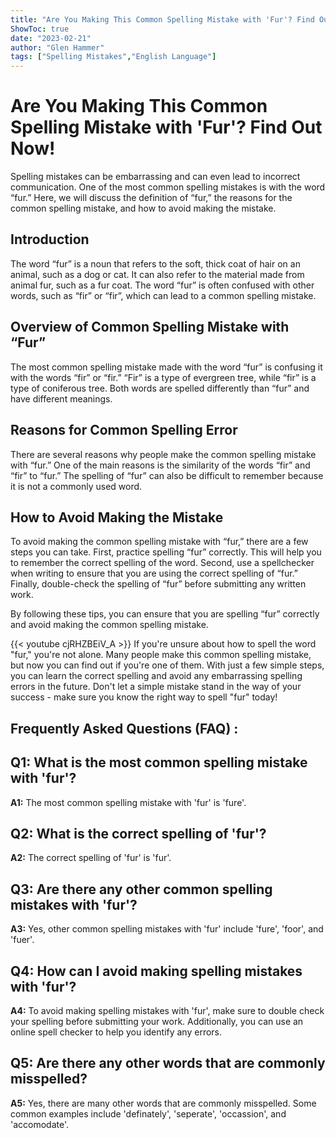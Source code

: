 ```yaml
---
title: "Are You Making This Common Spelling Mistake with 'Fur'? Find Out Now!"
ShowToc: true 
date: "2023-02-21"
author: "Glen Hammer" 
tags: ["Spelling Mistakes","English Language"]
---
```

# Are You Making This Common Spelling Mistake with 'Fur'? Find Out Now!

Spelling mistakes can be embarrassing and can even lead to incorrect communication. One of the most common spelling mistakes is with the word “fur.” Here, we will discuss the definition of “fur,” the reasons for the common spelling mistake, and how to avoid making the mistake.

## Introduction

The word “fur” is a noun that refers to the soft, thick coat of hair on an animal, such as a dog or cat. It can also refer to the material made from animal fur, such as a fur coat. The word “fur” is often confused with other words, such as “fir” or “fir”, which can lead to a common spelling mistake.

## Overview of Common Spelling Mistake with “Fur”

The most common spelling mistake made with the word “fur” is confusing it with the words “fir” or “fir.” “Fir” is a type of evergreen tree, while “fir” is a type of coniferous tree. Both words are spelled differently than “fur” and have different meanings.

## Reasons for Common Spelling Error

There are several reasons why people make the common spelling mistake with “fur.” One of the main reasons is the similarity of the words “fir” and “fir” to “fur.” The spelling of “fur” can also be difficult to remember because it is not a commonly used word.

## How to Avoid Making the Mistake

To avoid making the common spelling mistake with “fur,” there are a few steps you can take. First, practice spelling “fur” correctly. This will help you to remember the correct spelling of the word. Second, use a spellchecker when writing to ensure that you are using the correct spelling of “fur.” Finally, double-check the spelling of “fur” before submitting any written work.

By following these tips, you can ensure that you are spelling “fur” correctly and avoid making the common spelling mistake.

{{< youtube cjRHZBEiV_A >}} 
If you're unsure about how to spell the word "fur," you're not alone. Many people make this common spelling mistake, but now you can find out if you're one of them. With just a few simple steps, you can learn the correct spelling and avoid any embarrassing spelling errors in the future. Don't let a simple mistake stand in the way of your success - make sure you know the right way to spell "fur" today!

## Frequently Asked Questions (FAQ) :
## Q1: What is the most common spelling mistake with 'fur'?
**A1:** The most common spelling mistake with 'fur' is 'fure'.

## Q2: What is the correct spelling of 'fur'?
**A2:** The correct spelling of 'fur' is 'fur'.

## Q3: Are there any other common spelling mistakes with 'fur'?
**A3:** Yes, other common spelling mistakes with 'fur' include 'fure', 'foor', and 'fuer'.

## Q4: How can I avoid making spelling mistakes with 'fur'?
**A4:** To avoid making spelling mistakes with 'fur', make sure to double check your spelling before submitting your work. Additionally, you can use an online spell checker to help you identify any errors.

## Q5: Are there any other words that are commonly misspelled?
**A5:** Yes, there are many other words that are commonly misspelled. Some common examples include 'definately', 'seperate', 'occassion', and 'accomodate'.





